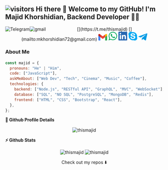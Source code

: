 ## ![visitors](https://visitor-badge.glitch.me/badge?page_id=thismajid&left_color=green&right_color=red) Hi there 👋 Welcome to my GitHub! I'm Majid Khorshidian, Backend Developer :technologist: 


<p align="center">
  [<img align="left" alt="Telegram" src="https://img.shields.io/badge/Telegram-%230077B5.svg?&style=for-the-badge&logo=telegram&logoColor=white" />](https://t.me/thismajid)
[<img align="left" alt="gmail" src="https://img.shields.io/badge/Gmail-%2312100E.svg?&style=for-the-badge&logo=gmail&logoColor=white" />](mailto:mkhorshidian72@gmail.com)
  <a href="mailto:mkhorshidian72@gmail.com"><img src="https://raw.githubusercontent.com/thismajid/thismajid/master/SocialLogo/Gmail.png" width="28"></a>
<a href="https://wa.me/989375066139"><img src="https://raw.githubusercontent.com/thismajid/thismajid/master/SocialLogo/WhatsApp.png" width="28"></a>
<a href="https://www.linkedin.com/in/thismajid"><img src="https://raw.githubusercontent.com/thismajid/thismajid/master/SocialLogo/LinkedIn.png" width="28"></a>
<a href="https://join.skype.com/EooiODftb6bD"><img src="https://github.com/thismajid/thismajid/blob/master/SocialLogo/Skype.png" width="28"></a>
<a href="https://t.me/thismajid"><img src="https://github.com/thismajid/thismajid/blob/master/SocialLogo/Telegram.png" width="28"></a>
  
  </p>
  





### About Me

```javascript
const majid = {
  pronouns: "He" | "Him",
  code: ["JavaScript"],
  askMeAbout: ["Web Dev", "Tech", "Cinema", "Music", "Coffee"],
  technologies: {
    backend: ["Node.js", "RESTful API", "GraphQL", "MVC", "WebSocket"],
    database: ["SQL", "NO SQL", "PostgreSQL", "MongoDB", "Redis"],
    frontend: ["HTML", "CSS", "Bootstrap", "React"],
  },
};
```

  <summary><b>🔎 Github Profile Details</b></summary>
<p align="center"><img height="180em" src="https://github-profile-summary-cards.vercel.app/api/cards/profile-details?username=thismajid&theme=github_dark" alt="thismajid" align = "center"/></p>

  <summary><b>⚡ Github Stats</b></summary>
<p align="center"><img height="180em" src="https://github-readme-stats.vercel.app/api?username=thismajid&hide_border=true&count_private=true&show_icons=true&theme=radical" alt="thismajid" align = "center"/>
<img height="180em" src="https://github-readme-stats.vercel.app/api/top-langs?username=thismajid&show_icons=true&locale=en&layout=compact&hide_border=true&theme=radical" alt="thismajid" align = "center"/></p>

<p align="center">
Check out my repos ⬇️  
</p>
